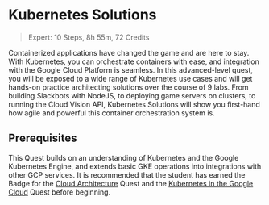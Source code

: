 # Kubernetes Solutions

> Expert: 10 Steps, 8h 55m, 72 Credits

Containerized applications have changed the game and are here to stay. With Kubernetes, you can orchestrate containers with ease, and integration with the Google Cloud Platform is seamless. In this advanced-level quest, you will be exposed to a wide range of Kubernetes use cases and will get hands-on practice architecting solutions over the course of 9 labs. From building Slackbots with NodeJS, to deploying game servers on clusters, to running the Cloud Vision API, Kubernetes Solutions will show you first-hand how agile and powerful this container orchestration system is.

## Prerequisites

This Quest builds on an understanding of Kubernetes and the Google Kubernetes Engine, and extends basic GKE operations into integrations with other GCP services. It is recommended that the student has earned the Badge for the [Cloud Architecture](https://google.qwiklabs.com/quests/24) Quest and the [Kubernetes in the Google Cloud](https://google.qwiklabs.com/quests/29) Quest before beginning.